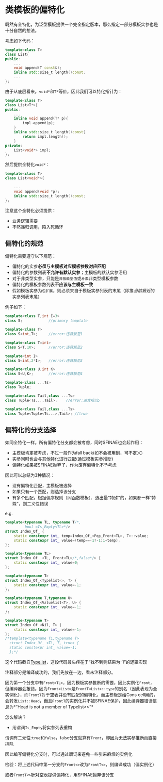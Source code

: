# 类模板的偏特化

既然有全特化，为泛型模板提供一个完全指定版本，那么指定一部分模板实参也是十分自然的想法。

考虑如下代码：

```cpp
template<class T>
class List{
public:
    ...
    void append(T const&);
    inline std::size_t length()const;
    ...
};
```

由于从底层看来，`void*`和`T*`等价，因此我们可以特化指针为：

```cpp
template<class T>
class List<T*>{
public:
    ...
    inline void append(T* p){
		impl.append(p);
    }
    inline std::size_t length()const{
        return impl.length();
    }
private:
	List<void*> impl;
};
```

然后提供全特化`void*`：

```cpp
template<class T>
class List<void*>{

    ...
    void append(void *p);
    inline std::size_t length()const;
};
```

注意这个全特化必须提供：

* 业务逻辑需要
* 不然递归调用，陷入死循环

## 偏特化的规范

偏特化需要遵守以下规范：

* 偏特化的实参**必须与主模板对应模板参数对应匹配**
* 偏特化的参数列表**不允许有默认实参**；主模板的默认实参沿用
* 对于非类型实参，只能是`非依赖型值`或`朴素`非类型模板参数
* 偏特化的模板参数列表**不应该与主模板一致**
* 假如模板实参为`包扩展`，则必须来自于模板实参列表的末尾（即挨*当前最近*的实参列表末尾）

例子如下：

```cpp
template<class T,int I=3>
class S;			//primary template

template<class T>
class S<int,T>;		//error:违背规范1

template<class T=int>
class S<T,10>;		//error:违背规范2

template<int I>
class S<int,2*I>;	//error:违背规范3

template<class U,int K>
class S<U,K>;		//error:违背规范4

template<class ...Ts>
class Tuple;

template<class Tail,class ...Ts>
class Tuple<Ts...,Tail>;	//error:违背规范5

template<class Tail,class ...Ts>
class Tuple<Tuple<Ts...>,Tail>;	//true
```

## 偏特化的分支选择

如同全特化一样，所有偏特化分支都会被考虑，同时SFINAE也会起作用：

* 主模板肯定被考虑，不过一般作为fall back(如不会被用到，可不定义)
* 实参同时也会与其他特化进行匹配(通过模板实参推断)
* 偏特化如果被SFINAE抛弃了，作为废弃偏特化不予考虑

因此可以总结为3种情况：

* 没有偏特化匹配，主模板被选择
* 如果只有一个匹配，则选择该分支
* 有多个匹配，根据偏序规则（同函数模板），选出最“特殊”的，如果都一样“特殊”，则二义性错误

e.g.

```cpp
template<typename TL, typename T/*,
		 bool =Is_Empty<TL>*/>
struct Index_Of_ {
    static constexpr int_ temp=Index_Of_<Pop_Front<TL>, T>::value;
    static constexpr int_ value=(temp==-1?-1:1+temp);
};

template<typename TL>
struct Index_Of_ <TL, Front<TL>/*,false*/> {
    static constexpr int_ value=0;
};

template<typename T>
struct Index_Of_<Typelist<>, T> {
    static constexpr int_ value=-1;
};

template<typename T,typename U>
struct Index_Of_<Valuelist<T>, U> {
    static constexpr int_ value=-1;
};

template<typename T>
struct Index_Of_<Nil, T> {
    static constexpr int_ value=-1;
};
/*template<typename TL,typename T>
  struct Index_Of_ <TL, T, true> {
  static constexpr int_ value=-1;
  };*/
```

这个代码截自[Typelist](https://github.com/Conzxy/TinySTL/blob/master/Detail/type_list_impl.h)，这段代码最头疼在于“找不到则结果为-1”的逻辑实现

注释部分是编译成功的，我们先放在一边，看未注释部分。

因为第一个分支中有`Front<TL>`，因为模板实参推断的需要，因此实例化`Front`，但编译器会报错，因为`Front<List>`是`FrontT<List>::type`的别名（因此表现为全实例化），而`FrontT`对于空表并没有匹配的偏特化，而主模板是给Cons cell用的，会转发`List::Head`，而且`FrontT`的实例化并不被SFINAE保护，因此编译器错误信息为*“Head is not a member of Typelist<>”*

怎么解决？

* 用谓词`Is_Empty`将实参列表重构

谓词有二元性:`true`和`false`，false分支就算有`Front`，却因为无法实参推断而直接排除

因此编写偏特化分支时，可以通过谓词来避免一些引来麻烦的实例化

检验：将上述代码中第一分支的`Front<>`改为`FrontT<>`，则编译成功（偏实例化）

或者`FrontT<>`针对空表提供偏特化，用SFINAE抛弃该分支

